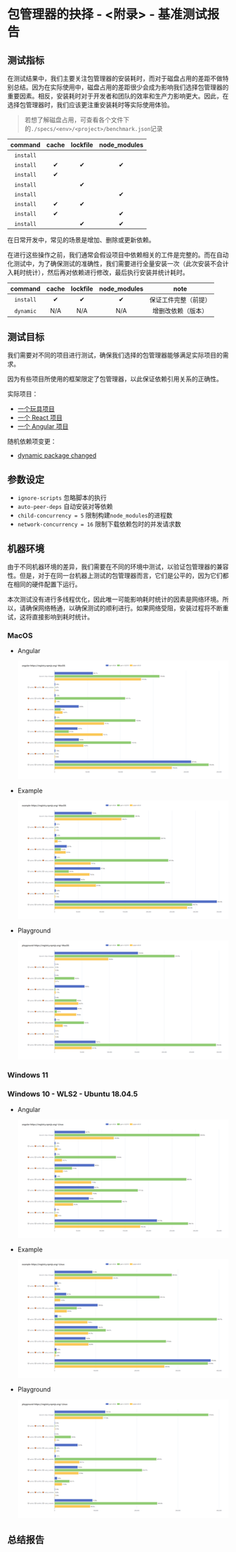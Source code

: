 # 包管理器的抉择 - <附录> - 基准测试报告

## 测试指标

在测试结果中，我们主要关注包管理器的安装耗时，而对于磁盘占用的差距不做特别总结。因为在实际使用中，磁盘占用的差距很少会成为影响我们选择包管理器的重要因素。相反，安装耗时对于开发者和团队的效率和生产力影响更大。因此，在选择包管理器时，我们应该更注重安装耗时等实际使用体验。

> 若想了解磁盘占用，可查看各个文件下的`./specs/<env>/<project>/benchmark.json`记录

|  command  | cache | lockfile | node_modules |
| :-------: | :---: | :------: | :----------: |
| `install` |       |          |              |
| `install` |   ✔   |    ✔     |      ✔       |
| `install` |   ✔   |          |              |
| `install` |       |    ✔     |              |
| `install` |       |          |      ✔       |
| `install` |   ✔   |    ✔     |              |
| `install` |   ✔   |          |      ✔       |
| `install` |       |    ✔     |      ✔       |

在日常开发中，常见的场景是增加、删除或更新依赖。

在进行这些操作之前，我们通常会假设项目中依赖相关的工件是完整的。而在自动化测试中，为了确保测试的准确性，我们需要进行全量安装一次（此次安装不会计入耗时统计），然后再对依赖进行修改，最后执行安装并统计耗时。

|  command  | cache | lockfile | node_modules |         note         |
| :-------: | :---: | :------: | :----------: | :------------------: |
| `install` |   ✔   |    ✔     |      ✔       | 保证工件完整（前提） |
| `dynamic` |  N/A  |   N/A    |     N/A      |  增删改依赖（版本）  |

## 测试目标

我们需要对不同的项目进行测试，确保我们选择的包管理器能够满足实际项目的需求。

因为有些项目所使用的框架限定了包管理器，以此保证依赖引用关系的正确性。

实际项目：

- [一个玩具项目](./specs/playground-package.json)
- [一个 React 项目](./specs/example-package.json)
- [一个 Angular 项目](./specs/angular-package.json)

随机依赖项变更：

- [dynamic package changed](./specs/dynamic-package.json)

## 参数设定

- `ignore-scripts` 忽略脚本的执行
- `auto-peer-deps` 自动安装对等依赖
- `child-concurrency = 5` 限制构建`node_modules`的进程数
- `network-concurrency = 16` 限制下载依赖包时的并发请求数

## 机器环境

由于不同机器环境的差异，我们需要在不同的环境中测试，以验证包管理器的兼容性。但是，对于在同一台机器上测试的包管理器而言，它们是公平的，因为它们都在相同的硬件配置下运行。

本次测试没有进行多线程优化，因此唯一可能影响耗时统计的因素是网络环境。所以，请确保网络畅通，以确保测试的顺利进行。如果网络受阻，安装过程将不断重试，这将直接影响到耗时统计。

### MacOS

- Angular

  ![angular](./specs/macos/run-angular-results/benchmark.png)

- Example

  ![example](./specs/macos/run-example-results/benchmark.png)

- Playground

  ![playground](./specs/macos/run-playground-results/benchmark.png)

### Windows 11

### Windows 10 - WLS2 - Ubuntu 18.04.5

- Angular

  ![angular](./specs/windows10-wsl2-linux/run-angular-results/benchmark.png)

- Example

  ![example](./specs/windows10-wsl2-linux/run-example-results/benchmark.png)

- Playground

  ![playground](./specs/windows10-wsl2-linux/run-playground-results/benchmark.png)

## 总结报告
